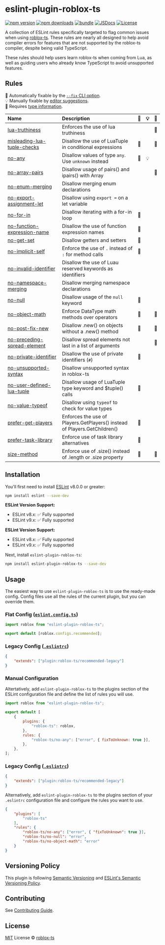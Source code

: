 # eslint-plugin-roblox-ts

[![npm version][npm-version-src]][npm-version-href]
[![npm downloads][npm-downloads-src]][npm-downloads-href]
[![bundle][bundle-src]][bundle-href] [![JSDocs][jsdocs-src]][jsdocs-href]
[![License][license-src]][license-href]

A collection of ESLint rules specifically targeted to flag common issues when
using [roblox-ts](https://roblox-ts.github.io/roblox-ts/). These rules are
nearly all designed to help avoid compiler errors for features that are not
supported by the roblox-ts compiler, despite being valid TypeScript.

These rules should help users learn roblox-ts when coming from Lua, as well as
guiding users who already know TypeScript to avoid unsupported features.

## Rules

<!-- Do not manually modify this list. Run: `npm run eslint-docs` -->
<!-- begin auto-generated rules list -->

🔧 Automatically fixable by the
[`--fix` CLI option](https://eslint.org/docs/user-guide/command-line-interface#--fix).\
💡
Manually fixable by
[editor suggestions](https://eslint.org/docs/latest/use/core-concepts#rule-suggestions).\
💭
Requires [type information](https://typescript-eslint.io/linting/typed-linting).

| Name                                                                                  | Description                                                               | 🔧  | 💡  | 💭  |
| :------------------------------------------------------------------------------------ | :------------------------------------------------------------------------ | :-- | :-- | :-- |
| [lua-truthiness](src/rules/lua-truthiness/documentation.md)                           | Enforces the use of lua truthiness                                        |     |     | 💭  |
| [misleading-lua-tuple-checks](src/rules/misleading-lua-tuple-checks/documentation.md) | Disallow the use of LuaTuple in conditional expressions                   | 🔧  |     | 💭  |
| [no-any](src/rules/no-any/documentation.md)                                           | Disallow values of type `any`. Use `unknown` instead                      | 🔧  | 💡  |     |
| [no-array-pairs](src/rules/no-array-pairs/documentation.md)                           | Disallow usage of pairs() and ipairs() with Array<T>                      |     |     | 💭  |
| [no-enum-merging](src/rules/no-enum-merging/documentation.md)                         | Disallow merging enum declarations                                        |     |     |     |
| [no-export-assignment-let](src/rules/no-export-assignment-let/documentation.md)       | Disallow using `export =` on a let variable                               |     |     |     |
| [no-for-in](src/rules/no-for-in/documentation.md)                                     | Disallow iterating with a for-in loop                                     | 🔧  |     |     |
| [no-function-expression-name](src/rules/no-function-expression-name/documentation.md) | Disallow the use of function expression names                             | 🔧  |     |     |
| [no-get-set](src/rules/no-get-set/documentation.md)                                   | Disallow getters and setters                                              | 🔧  |     |     |
| [no-implicit-self](src/rules/no-implicit-self/documentation.md)                       | Enforce the use of `.` instead of `:` for method calls                    | 🔧  |     |     |
| [no-invalid-identifier](src/rules/no-invalid-identifier/documentation.md)             | Disallow the use of Luau reserved keywords as identifiers                 |     |     |     |
| [no-namespace-merging](src/rules/no-namespace-merging/documentation.md)               | Disallow merging namespace declarations                                   |     |     |     |
| [no-null](src/rules/no-null/documentation.md)                                         | Disallow usage of the `null` keyword                                      | 🔧  |     |     |
| [no-object-math](src/rules/no-object-math/documentation.md)                           | Enforce DataType math methods over operators                              | 🔧  |     | 💭  |
| [no-post-fix-new](src/rules/no-post-fix-new/documentation.md)                         | Disallow .new() on objects without a .new() method                        | 🔧  |     | 💭  |
| [no-preceding-spread-element](src/rules/no-preceding-spread-element/documentation.md) | Disallow spread elements not last in a list of arguments                  |     |     | 💭  |
| [no-private-identifier](src/rules/no-private-identifier/documentation.md)             | Disallow the use of private identifiers (`#`)                             | 🔧  |     |     |
| [no-unsupported-syntax](src/rules/no-unsupported-syntax/documentation.md)             | Disallow unsupported syntax in roblox-ts                                  |     |     |     |
| [no-user-defined-lua-tuple](src/rules/no-user-defined-lua-tuple/documentation.md)     | Disallow usage of LuaTuple type keyword and $tuple() calls                | 🔧  |     |     |
| [no-value-typeof](src/rules/no-value-typeof/documentation.md)                         | Disallow using `typeof` to check for value types                          |     |     |     |
| [prefer-get-players](src/rules/prefer-get-players/documentation.md)                   | Enforces the use of Players.GetPlayers() instead of Players.GetChildren() | 🔧  |     |     |
| [prefer-task-library](src/rules/prefer-task-library/documentation.md)                 | Enforce use of task library alternatives                                  | 🔧  |     |     |
| [size-method](src/rules/size-method/documentation.md)                                 | Enforce use of .size() instead of .length or .size property               | 🔧  |     | 💭  |

<!-- end auto-generated rules list -->

<!-- Badges -->

[npm-version-src]:
	https://img.shields.io/npm/v/eslint-plugin-roblox-ts?style=flat&colorA=080f12&colorB=1fa669
[npm-version-href]: https://npmjs.com/package/eslint-plugin-roblox-ts
[npm-downloads-src]:
	https://img.shields.io/npm/dm/eslint-plugin-roblox-ts?style=flat&colorA=080f12&colorB=1fa669
[npm-downloads-href]: https://npmjs.com/package/eslint-plugin-roblox-ts
[bundle-src]:
	https://img.shields.io/bundlephobia/minzip/eslint-plugin-roblox-ts?style=flat&colorA=080f12&colorB=1fa669&label=minzip
[bundle-href]: https://bundlephobia.com/result?p=eslint-plugin-roblox-ts
[license-src]:
	https://img.shields.io/github/license/roblox-ts/eslint-plugin-roblox-ts.svg?style=flat&colorA=080f12&colorB=1fa669
[license-href]:
	https://github.com/roblox-ts/eslint-plugin-roblox-ts/blob/main/LICENSE
[jsdocs-src]:
	https://img.shields.io/badge/jsdocs-reference-080f12?style=flat&colorA=080f12&colorB=1fa669
[jsdocs-href]: https://www.jsdocs.io/package/eslint-plugin-roblox-ts

## Installation

You'll first need to install [ESLint](https://eslint.org) v8.0.0 or greater:

```sh
npm install eslint --save-dev
```

**ESLint Version Support:**

- ESLint v8.x: ✅ Fully supported
- ESLint v9.x: ✅ Fully supported

**ESLint Version Support:**

- ESLint v8.x: ✅ Fully supported
- ESLint v9.x: ✅ Fully supported

Next, install `eslint-plugin-roblox-ts`:

```sh
npm install eslint-plugin-roblox-ts --save-dev
```

## Usage

The easiest way to use `eslint-plugin-roblox-ts` is to use the ready-made
config. Config files use all the rules of the current plugin, but you can
override them.

### Flat Config ([`eslint.config.ts`](https://eslint.org/docs/latest/use/configure/configuration-files))

```js
import roblox from "eslint-plugin-roblox-ts";

export default [roblox.configs.recommended];
```

### Legacy Config ([`.eslintrc`](https://eslint.org/docs/latest/use/configure/configuration-files-deprecated))

```json
{
	"extends": ["plugin:roblox-ts/recommended-legacy"]
}
```

### Manual Configuration

Altertatively, add `eslint-plugin-roblox-ts` to the plugins section of the
ESLint configuration file and define the list of rules you will use.

```js
import roblox from "eslint-plugin-roblox-ts";

export default [
	{
		plugins: {
			"roblox-ts": roblox,
		},
		rules: {
			"roblox-ts/no-any": ["error", { fixToUnknown: true }],
		},
	},
];
```

### Legacy Config ([`.eslintrc`](https://eslint.org/docs/latest/use/configure/configuration-files-deprecated))

<!-- prettier-ignore -->
```json
{
	"extends": ["plugin:roblox-ts/recommended-legacy"]
}
```

Alternatively, add `eslint-plugin-roblox-ts` to the plugins section of your
`.eslintrc` configuration file and configure the rules you want to use.

<!-- prettier-ignore -->
```json
{
	"plugins": [
		"roblox-ts"
	],
	"rules": {
		"roblox-ts/no-any": ["error", { "fixToUnknown": true }],
		"roblox-ts/no-null": "error",
		"roblox-ts/no-object-math": "error"
	}
}
```

## Versioning Policy

This plugin is following [Semantic Versioning](https://semver.org/) and
[ESLint's Semantic Versioning Policy](https://github.com/eslint/eslint#semantic-versioning-policy).

## Contributing

See
[Contributing Guide](https://github.com/roblox-ts/eslint-plugin-roblox-ts/blob/main/CONTRIBUTING.md).

## License

[MIT](./LICENSE) License © [roblox-ts](https://github.com/roblox-ts)
